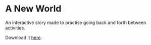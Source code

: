 # A New World

An interactive story made to practise going back and forth between activities.

Download it [here](./A_New_World.rar).
